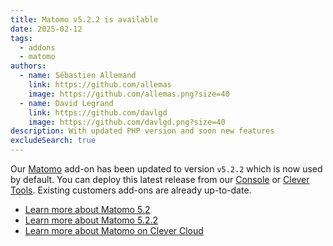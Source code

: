 ```yaml
---
title: Matomo v5.2.2 is available
date: 2025-02-12
tags:
  - addons
  - matomo
authors:
  - name: Sébastien Allemand
    link: https://github.com/allemas
    image: https://github.com/allemas.png?size=40
  - name: David Legrand
    link: https://github.com/davlgd
    image: https://github.com/davlgd.png?size=40
description: With updated PHP version and soon new features
excludeSearch: true
---
```


Our [Matomo](https://matomo.org/) add-on has been updated to version `v5.2.2` which is now used by default. You can deploy this latest release from our [Console](https://console.clever-cloud.com) or [Clever Tools](https://github.com/CleverCloud/clever-tools). Existing customers add-ons are already up-to-date.

- [Learn more about Matomo 5.2](https://matomo.org/changelog/matomo-5-2-0/)
- [Learn more about Matomo 5.2.2](https://matomo.org/changelog/matomo-5-2-2/)
- [Learn more about Matomo on Clever Cloud](/doc/addons/matomo/)
